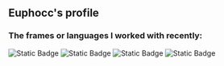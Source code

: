 ## Euphocc's profile
### The frames or languages I worked with recently:

![Static Badge](https://img.shields.io/badge/PyTorch-orange?logo=pytorch&logoColor=FFFFFF)
![Static Badge](https://img.shields.io/badge/Vue.js-gray?logo=vuedotjs&logoColor=%234FC08D)
![Static Badge](https://img.shields.io/badge/SpringBoot-white?logo=springboot&logoColor=%236DB33F)
![Static Badge](https://img.shields.io/badge/C%2B%2B-black?logo=cplusplus&logoColor=%2300599C)
